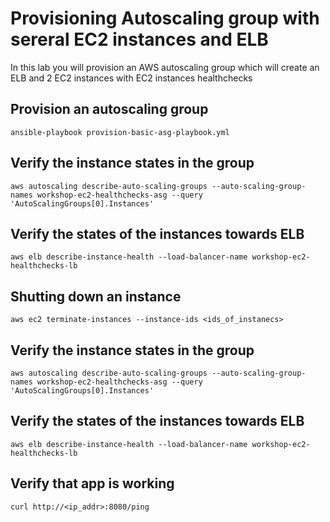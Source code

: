 # Provisioning Autoscaling group with sereral EC2 instances and ELB

In this lab you will provision an AWS autoscaling group which will create an ELB and 2 EC2 instances with EC2 instances healthchecks

## Provision an autoscaling group

```
ansible-playbook provision-basic-asg-playbook.yml
```

## Verify the instance states in the group
```
aws autoscaling describe-auto-scaling-groups --auto-scaling-group-names workshop-ec2-healthchecks-asg --query 'AutoScalingGroups[0].Instances'
```

## Verify the states of the instances towards ELB
```
aws elb describe-instance-health --load-balancer-name workshop-ec2-healthchecks-lb
```

## Shutting down an instance
```
aws ec2 terminate-instances --instance-ids <ids_of_instanecs>
```

## Verify the instance states in the group
```
aws autoscaling describe-auto-scaling-groups --auto-scaling-group-names workshop-ec2-healthchecks-asg --query 'AutoScalingGroups[0].Instances'
```

## Verify the states of the instances towards ELB
```
aws elb describe-instance-health --load-balancer-name workshop-ec2-healthchecks-lb
```

## Verify that app is working
```
curl http://<ip_addr>:8080/ping
```
